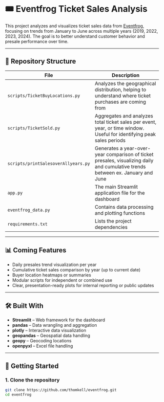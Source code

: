 # 🎟️ Eventfrog Ticket Sales Analysis

This project analyzes and visualizes ticket sales data from [Eventfrog](https://eventfrog.ch), focusing on trends from January to June across multiple years (2019, 2022, 2023, 2024). The goal is to better understand customer behavior and presale performance over time.

---

## 📁 Repository Structure

| File                        | Description |
|----------------------------|-------------|
| `scripts/TicketBuyLocations.py`    | Analyzes the geographical distribution, helping to understand where ticket purchases are coming from |
| `scripts/TicketSold.py`            | Aggregates and analyzes total ticket sales per event, year, or time window. Useful for identifying peak sales periods |
| `scripts/printSalesoverAllyears.py`| Generates a year-over-year comparison of ticket presales, visualizing daily and cumulative trends between ex. January and June |
| `app.py`                   | The main Streamlit application file for the dashboard |
| `eventfrog_data.py`        | Contains data processing and plotting functions |
| `requirements.txt`         | Lists the project dependencies |

---

## 📊 Coming Features

- Daily presales trend visualization per year
- Cumulative ticket sales comparison by year (up to current date)
- Buyer location heatmaps or summaries
- Modular scripts for independent or combined use
- Clear, presentation-ready plots for internal reporting or public updates

---

## 🛠️ Built With

- **Streamlit** – Web framework for the dashboard
- **pandas** – Data wrangling and aggregation
- **plotly** – Interactive data visualization
- **geopandas** – Geospatial data handling
- **geopy** – Geocoding locations
- **openpyxl** – Excel file handling

---

## 🚀 Getting Started

### 1. Clone the repository

```bash
git clone https://github.com/thomkell/eventfrog.git
cd eventfrog
